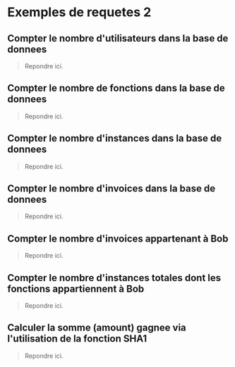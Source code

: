 # Exemples de requetes 2

## Compter le nombre d'utilisateurs dans la base de donnees

> Repondre ici.

## Compter le nombre de fonctions dans la base de donnees

> Repondre ici.

## Compter le nombre d'instances dans la base de donnees

> Repondre ici.

## Compter le nombre d'invoices dans la base de donnees

> Repondre ici.

## Compter le nombre d'invoices appartenant à Bob

> Repondre ici.

## Compter le nombre d'instances totales dont les fonctions appartiennent à Bob

> Repondre ici.

## Calculer la somme (amount) gagnee via l'utilisation de la fonction SHA1

> Repondre ici.
